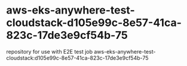 # aws-eks-anywhere-test-cloudstack-d105e99c-8e57-41ca-823c-17de3e9cf54b-75
repository for use with E2E test job aws-eks-anywhere-test-cloudstack:d105e99c-8e57-41ca-823c-17de3e9cf54b-75
